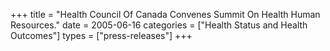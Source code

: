 +++
title = "Health Council Of Canada Convenes Summit On Health Human Resources."
date = 2005-06-16
categories = ["Health Status and Health Outcomes"]
types = ["press-releases"]
+++
